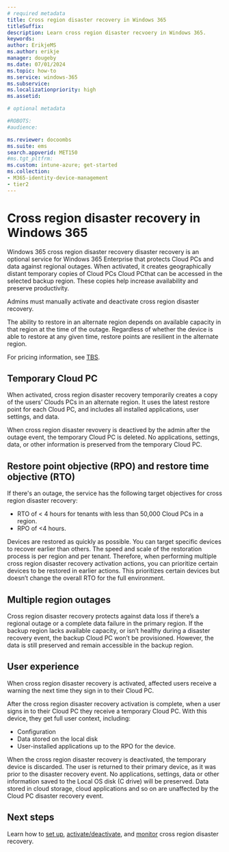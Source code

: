 ```yaml
---
# required metadata
title: Cross region disaster recovery in Windows 365
titleSuffix:
description: Learn cross region disaster recvoery in Windows 365.
keywords:
author: ErikjeMS  
ms.author: erikje
manager: dougeby
ms.date: 07/01/2024
ms.topic: how-to
ms.service: windows-365
ms.subservice:
ms.localizationpriority: high
ms.assetid: 

# optional metadata

#ROBOTS:
#audience:

ms.reviewer: docoombs
ms.suite: ems
search.appverid: MET150
#ms.tgt_pltfrm:
ms.custom: intune-azure; get-started
ms.collection:
- M365-identity-device-management
- tier2
---
```


# Cross region disaster recovery in Windows 365

Windows 365 cross region disaster recovery disaster recovery is an optional service for Windows 365 Enterprise that protects Cloud PCs and data against regional outages. When activated, it creates geographically distant temporary copies of Cloud PCs Cloud PCthat can be accessed in the selected backup region. These copies help increase availability and preserve productivity.

Admins must manually activate and deactivate cross region disaster recovery.

The ability to restore in an alternate region depends on available capacity in that region at the time of the outage.  Regardless of whether the device is able to restore at any given time, restore points are resilient in the alternate region.

For pricing information, see [TBS]().

## Temporary Cloud PC

When activated, cross region disaster recovery temporarily creates a copy of the users’ Clouds PCs in an alternate region. It uses the latest restore point for each Cloud PC, and includes all installed applications, user settings, and data.

When cross region disaster revovery is deactived by the admin after the outage event, the temporary Cloud PC is deleted. No applications, settings, data, or other information is preserved from the temporary Cloud PC.

## Restore point objective (RPO) and restore time objective (RTO)

If there's an outage, the service has the following target objectives for cross region disaster recovery:

- RTO of < 4 hours for tenants with less than 50,000 Cloud PCs in a region.
- RPO of <4 hours.

Devices are restored as quickly as possible. You can target specific devices to recover earlier than others. The speed and scale of the restoration process is per region and per tenant. Therefore, when performing multiple cross region disaster recovery activation actions, you can prioritize certain devices to be restored in earlier actions. This prioritizes certain devices but doesn’t change the overall RTO for the full environment.

## Multiple region outages

Cross region disaster recovery protects against data loss if there’s a regional outage or a complete data failure in the primary region. If the backup region lacks available capacity, or isn’t healthy during a disaster recovery event, the backup Cloud PC won’t be provisioned. However, the data is still preserved and remain accessible in the backup region.

## User experience

When cross region disaster recovery is activated, affected users receive a warning the next time they sign in to their Cloud PC.

After the cross region disaster recovery activation is complete, when a user signs in to their Cloud PC they receive a temporary Cloud PC. With this device, they get full user context, including:

- Configuration
- Data stored on the local disk
- User-installed applications up to the RPO for the device.  

When the cross region disaster recovery is deactivated, the temporary device is discarded. The user is returned to their primary device, as it was prior to the disaster recovery event.  No applications, settings, data or other information saved to the Local OS disk (C drive) will be preserved.  Data stored in cloud storage, cloud applications and so on are unaffected by the Cloud PC disaster recovery event.

<!-- ########################## -->
## Next steps

Learn how to [set up](cross-region-disaster-recovery-set-up.md), [activate/deactivate](cross-region-disaster-recovery-activate.md), and [monitor](cross-region-disaster-recovery-report.md) cross region disaster recovery.
